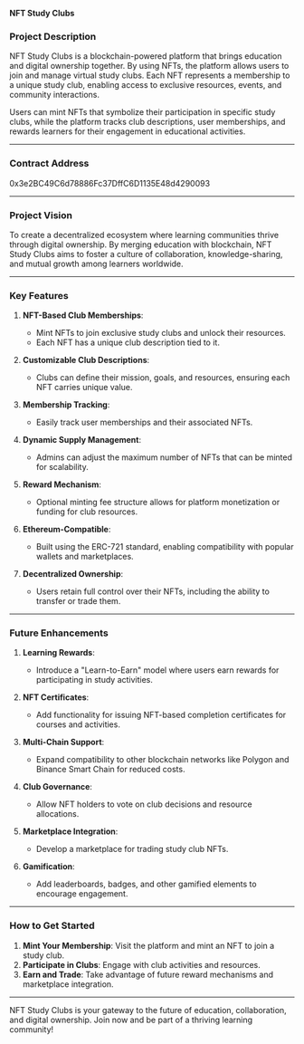  **NFT Study Clubs**

### **Project Description**
NFT Study Clubs is a blockchain-powered platform that brings education and digital ownership together. By using NFTs, the platform allows users to join and manage virtual study clubs. Each NFT represents a membership to a unique study club, enabling access to exclusive resources, events, and community interactions.

Users can mint NFTs that symbolize their participation in specific study clubs, while the platform tracks club descriptions, user memberships, and rewards learners for their engagement in educational activities.

---

### **Contract Address**
0x3e2BC49C6d78886Fc37DffC6D1135E48d4290093

---

### **Project Vision**
To create a decentralized ecosystem where learning communities thrive through digital ownership. By merging education with blockchain, NFT Study Clubs aims to foster a culture of collaboration, knowledge-sharing, and mutual growth among learners worldwide.

---

### **Key Features**
1. **NFT-Based Club Memberships**:
   - Mint NFTs to join exclusive study clubs and unlock their resources.
   - Each NFT has a unique club description tied to it.

2. **Customizable Club Descriptions**:
   - Clubs can define their mission, goals, and resources, ensuring each NFT carries unique value.

3. **Membership Tracking**:
   - Easily track user memberships and their associated NFTs.

4. **Dynamic Supply Management**:
   - Admins can adjust the maximum number of NFTs that can be minted for scalability.

5. **Reward Mechanism**:
   - Optional minting fee structure allows for platform monetization or funding for club resources.

6. **Ethereum-Compatible**:
   - Built using the ERC-721 standard, enabling compatibility with popular wallets and marketplaces.

7. **Decentralized Ownership**:
   - Users retain full control over their NFTs, including the ability to transfer or trade them.

---

### **Future Enhancements**
1. **Learning Rewards**:
   - Introduce a "Learn-to-Earn" model where users earn rewards for participating in study activities.

2. **NFT Certificates**:
   - Add functionality for issuing NFT-based completion certificates for courses and activities.

3. **Multi-Chain Support**:
   - Expand compatibility to other blockchain networks like Polygon and Binance Smart Chain for reduced costs.

4. **Club Governance**:
   - Allow NFT holders to vote on club decisions and resource allocations.

5. **Marketplace Integration**:
   - Develop a marketplace for trading study club NFTs.

6. **Gamification**:
   - Add leaderboards, badges, and other gamified elements to encourage engagement.

---

### **How to Get Started**
1. **Mint Your Membership**: Visit the platform and mint an NFT to join a study club.
2. **Participate in Clubs**: Engage with club activities and resources.
3. **Earn and Trade**: Take advantage of future reward mechanisms and marketplace integration.

---

NFT Study Clubs is your gateway to the future of education, collaboration, and digital ownership. Join now and be part of a thriving learning community!